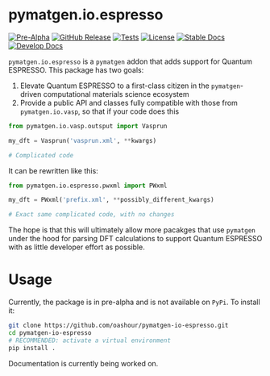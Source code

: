 # pymatgen.io.espresso
[![Pre-Alpha](https://img.shields.io/badge/Status-Pre--Alpha-red)](https://oashour.github.io/pymatgen-io-espresso/develop/)
[![GitHub Release](https://img.shields.io/github/v/release/oashour/pymatgen-io-espresso?include_prereleases)](https://github.com/oashour/pymatgen-io-espresso/releases)
[![Tests](https://github.com/oashour/pymatgen-io-espresso/actions/workflows/run_tests.yaml/badge.svg)](https://github.com/oashour/pymatgen-io-espresso/actions)
[![License](https://img.shields.io/badge/License-MIT-blue)](#license "Go to license section")
[![Stable Docs](https://img.shields.io/badge/Docs-Stable-blue)](https://oashour.github.io/pymatgen-io-espresso/latest/)
[![Develop Docs](https://img.shields.io/badge/Docs-Develop-purple)](https://oashour.github.io/pymatgen-io-espresso/develop/)

`pymatgen.io.espresso` is a `pymatgen` addon that adds support for Quantum ESPRESSO. This package has two goals:

1. Elevate Quantum ESPRESSO to a first-class citizen in the `pymatgen`-driven computational materials science ecosystem
2. Provide a public API and classes fully compatible with those from `pymatgen.io.vasp`, so that if your code does this

```python
from pymatgen.io.vasp.outsput import Vasprun

my_dft = Vasprun('vasprun.xml', **kwargs)

# Complicated code
```

It can be rewritten like this:

```python
from pymatgen.io.espresso.pwxml import PWxml

my_dft = PWxml('prefix.xml', **possibly_different_kwargs)

# Exact same complicated code, with no changes
```

The hope is that this will ultimately allow more pacakges that use `pymatgen` under the hood for parsing DFT calculations to support Quantum ESPRESSO with as little developer effort as possible.

Usage
=====

Currently, the package is in pre-alpha and is not available on `PyPi`. To install it:

```bash
git clone https://github.com/oashour/pymatgen-io-espresso.git
cd pymatgen-io-espresso
# RECOMMENDED: activate a virtual environment
pip install .
```

Documentation is currently being worked on.
